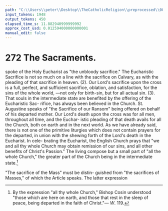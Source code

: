 ```yaml
---
path: "C:\\Users\\peter\\Desktop\\TheCatholicReligion\\preprocessed\\00289.jpg"
input_tokens: 1948
output_tokens: 450
elapsed_time_s: 11.882940999999992
approx_cost_usd: 0.012594000000000001
manual_edit: false
---
```

# 272 The Sacraments.

spoke of the Holy Eucharist as "the unbloody
sacrifice." The Eucharistic Sacrifice is not so
much on a line with the sacrifice on Calvary,
as with the pleading of that sacrifice in heaven.
(2). Our Lord's sacrifice upon the cross is
a full, perfect, and sufficient sacrifice, oblation,
and satisfaction, for the sins of the whole world,
—not only for birth-sin, but for all actual sin.
(3). That souls in the intermediate state are
benefited by the offering of the Eucharistic Sac-
rifice, has always been believed in the Church.
St. Augustine speaks of "the Sacrifice of our
Ransom" being offered on behalf of his departed
mother. Our Lord's death upon the cross was
for all men, throughout all time, and the Euchar-
istic pleading of that death avails for all the
Church, both on earth and in the next world.
As we have already said, there is not one of the
primitive liturgies which does not contain prayers
for the departed, in union with the shewing forth
of the Lord's death in the Eucharist. In cele-
brating the Eucharist, the English Church prays
that "we and all thy whole Church may obtain
remission of our sins, and all other benefits of
Christ's Passion." The living compose but a
small part of "all the whole Church," the
greater part of the Church being in the
intermediate state.[^1]

"The sacrifice of the Mass" must be distin-
guished from "the sacrifices of Masses," of
which the Article speaks. The latter expression

[^1]: By the expression "all thy whole Church," Bishop
Cosin understood "those which are here on earth, and
those that rest in the sleep of peace, being departed in the
faith of Christ."— *W*.    119.